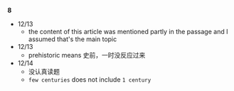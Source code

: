 
**8**

- 12/13
	- the content of this article was mentioned partly in the passage and I assumed that's the main topic
- 12/13
	- prehistoric means 史前，一时没反应过来
- 12/14
	- 没认真读题
	- `few centuries` does not include `1 century`